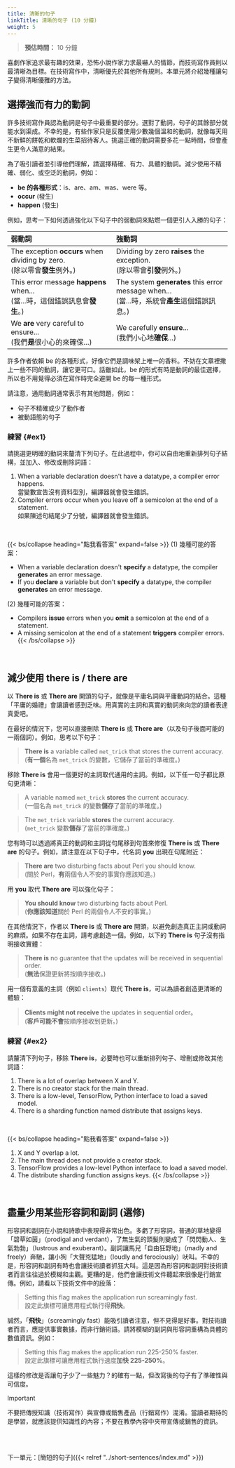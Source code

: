 ```yaml
---
title: 清晰的句子
linkTitle: 清晰的句子 (10 分鐘)
weight: 5
---
```


> **預估時間：** 10 分鐘

喜劇作家追求最有趣的效果，恐怖小說作家力求最嚇人的情節，而技術寫作員則以最清晰為目標。在技術寫作中，清晰優先於其他所有規則。本單元將介紹幾種讓句子變得清晰優雅的方法。

## 選擇強而有力的動詞

許多技術寫作員認為動詞是句子中最重要的部分。選對了動詞，句子的其餘部分就能水到渠成。不幸的是，有些作家只是反覆使用少數幾個溫和的動詞，就像每天用不新鮮的餅乾和軟爛的生菜招待客人。挑選正確的動詞需要多花一點時間，但會產生更令人滿意的結果。

為了吸引讀者並引導他們理解，請選擇精確、有力、具體的動詞。減少使用不精確、弱化、或空泛的動詞，例如：

* **be 的各種形式**：is、are、am、was、were 等。
* **occur** (發生)
* **happen** (發生)

例如，思考一下如何透過強化以下句子中的弱動詞來點燃一個更引人入勝的句子：

| 弱動詞 | 強動詞 |
| :--- | :--- |
| The exception **occurs** when dividing by zero. <br/>(除以零會**發生**例外。) | Dividing by zero **raises** the exception. <br/>(除以零會**引發**例外。) |
| This error message **happens** when... <br/>(當...時，這個錯誤訊息會**發生**。) | The system **generates** this error message when... <br/>(當...時，系統會**產生**這個錯誤訊息。) |
| We **are** very careful to ensure... <br/>(我們**是**很小心的來確保...) | We carefully **ensure**... <br/>(我們小心地**確保**...) |

許多作者依賴 be 的各種形式，好像它們是調味架上唯一的香料。不妨在文章裡撒上一些不同的動詞，讓它更可口。話雖如此，be 的形式有時是動詞的最佳選擇，所以也不用覺得必須在寫作時完全避開 be 的每一種形式。

請注意，通用動詞通常表示有其他問題，例如：

* 句子不精確或少了動作者
* 被動語態的句子

### 練習 {#ex1}

請挑選更明確的動詞來釐清下列句子。在此過程中，你可以自由地重新排列句子結構，並加入、修改或刪除詞語：

1. When a variable declaration doesn't have a datatype, a compiler error happens. <br/>當變數宣告沒有資料型別，編譯器就會發生錯誤。
2. Compiler errors occur when you leave off a semicolon at the end of a statement. <br/> 如果陳述句結尾少了分號，編譯器就會發生錯誤。

<br>

{{< bs/collapse heading="點我看答案" expand=false >}}
(1) 幾種可能的答案：

* When a variable declaration doesn't **specify** a datatype, the compiler **generates** an error message.
* If you **declare** a variable but don't **specify** a datatype, the compiler **generates** an error message.

(2) 幾種可能的答案：

* Compilers **issue** errors when you **omit** a semicolon at the end of a statement.
* A missing semicolon at the end of a statement **triggers** compiler errors.
{{< /bs/collapse >}}
<br/>

## 減少使用 there is / there are

以 **There is** 或 **There are** 開頭的句子，就像是平庸名詞與平庸動詞的結合。這種「平庸的婚禮」會讓讀者感到乏味。用真實的主詞和真實的動詞來向您的讀者表達真愛吧。

在最好的情況下，您可以直接刪除 **There is** 或 **There are**（以及句子後面可能的一兩個詞）。例如，思考以下句子：

> **There is** a variable called `met_trick` that stores the current accuracy. <br/>
> (**有一個**名為 `met_trick` 的變數，它儲存了當前的準確度。)

移除 **There is** 會用一個更好的主詞取代通用的主詞。例如，以下任一句子都比原句更清晰：

> A variable named `met_trick` **stores** the current accuracy. <br/>
> (一個名為 `met_trick` 的變數**儲存**了當前的準確度。)

> The `met_trick` variable **stores** the current accuracy. <br />
> (`met_trick` 變數**儲存**了當前的準確度。)

您有時可以透過將真正的動詞和主詞從句尾移到句首來修復 **There is** 或 **There are** 的句子。例如，請注意在以下句子中，代名詞 **you** 出現在句尾附近：

> **There are** two disturbing facts about Perl you should know. <br/>
> (關於 Perl，**有**兩個令人不安的事實你應該知道。)

用 **you** 取代 **There are** 可以強化句子：

> **You should know** two disturbing facts about Perl. <br/>
> (**你應該知道**關於 Perl 的兩個令人不安的事實。)

在其他情況下，作者以 **There is** 或 **There are** 開頭，以避免創造真正主詞或動詞的麻煩。如果不存在主詞，請考慮創造一個。例如，以下的 **There is** 句子沒有指明接收實體：

> **There is** no guarantee that the updates will be received in sequential order. <br/>
> (**無法**保證更新將按順序接收。)

用一個有意義的主詞（例如 `clients`）取代 **There is**，可以為讀者創造更清晰的體驗： <br/>

> **Clients might not receive** the updates in sequential order。 <br/>
> (**客戶可能不會**按順序接收到更新。)

### 練習 {#ex2}

請釐清下列句子，移除 **There is**，必要時也可以重新排列句子、增刪或修改其他詞語：

1. There is a lot of overlap between X and Y.
2. There is no creator stack for the main thread.
3. There is a low-level, TensorFlow, Python interface to load a saved model.
4. There is a sharding function named distribute that assigns keys.

<br>

{{< bs/collapse heading="點我看答案" expand=false >}}
1. X and Y overlap a lot.
2. The main thread does not provide a creator stack.
3. TensorFlow provides a low-level Python interface to load a saved model.
4. The distribute sharding function assigns keys.
{{< /bs/collapse >}}

<br/>


## 盡量少用某些形容詞和副詞 (選修)

形容詞和副詞在小說和詩歌中表現得非常出色。多虧了形容詞，普通的草地變得「碧草如茵」（prodigal and verdant），了無生氣的頭髮則變成了「閃閃動人、生氣勃勃」（lustrous and exuberant）。副詞讓馬兒「自由狂野地」（madly and freely）奔馳，讓小狗「大聲兇猛地」（loudly and ferociously）吠叫。不幸的是，形容詞和副詞有時也會讓技術讀者抓狂大叫。這是因為形容詞和副詞對技術讀者而言往往過於模糊和主觀。更糟的是，他們會讓技術文件聽起來很像是行銷宣傳。例如，請看以下技術文件中的段落：

> Setting this flag makes the application run screamingly fast.
> <br />
> 設定此旗標可讓應用程式執行得**飛快**。

誠然，「**飛快**」（screamingly fast）能吸引讀者注意，但不見得是好事。對技術讀者而言，應提供事實數據，而非行銷術語。請將模糊的副詞與形容詞重構為具體的數值資訊。例如：

> Setting this flag makes the application run 225-250% faster.
> <br />
> 設定此旗標可讓應用程式執行速度**加快 225-250%**。

這樣的修改是否讓句子少了一些魅力？的確有一點，但改寫後的句子有了準確性與可信度。

> [!IMPORTANT]
> 不要把傳授知識（技術寫作）與宣傳或銷售產品（行銷寫作）混淆。當讀者期待的是學習，就應該提供知識性的內容；不要在教學內容中夾帶宣傳或銷售的資訊。

<br /><br />

下一單元：[簡短的句子]({{< relref "../short-sentences/index.md" >}})
